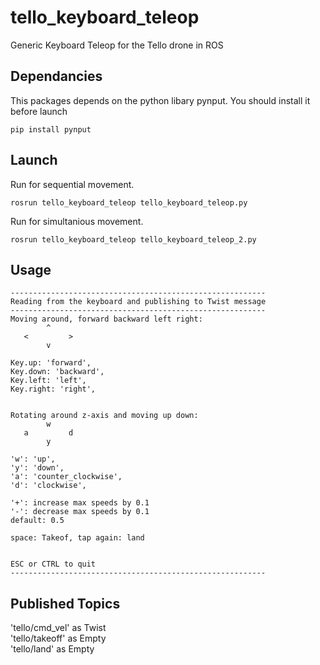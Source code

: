 # tello_keyboard_teleop
Generic Keyboard Teleop for the Tello drone in ROS

## Dependancies
This packages depends on the python libary pynput. You should install it before launch
```
pip install pynput
```

## Launch
Run for sequential movement.
```
rosrun tello_keyboard_teleop tello_keyboard_teleop.py 
```

Run for simultanious movement.
```
rosrun tello_keyboard_teleop tello_keyboard_teleop_2.py 
```


## Usage
```
---------------------------------------------------------
Reading from the keyboard and publishing to Twist message
---------------------------------------------------------
Moving around, forward backward left right:
        ^    
   <         >
        v    

Key.up: 'forward',
Key.down: 'backward',
Key.left: 'left',
Key.right: 'right',


Rotating around z-axis and moving up down:
        w    
   a         d
        y    

'w': 'up',
'y': 'down',
'a': 'counter_clockwise',
'd': 'clockwise',

'+': increase max speeds by 0.1
'-': decrease max speeds by 0.1
default: 0.5

space: Takeof, tap again: land


ESC or CTRL to quit
---------------------------------------------------------

```

## Published Topics 
'tello/cmd_vel' as Twist  
'tello/takeoff' as Empty  
'tello/land' as Empty  
